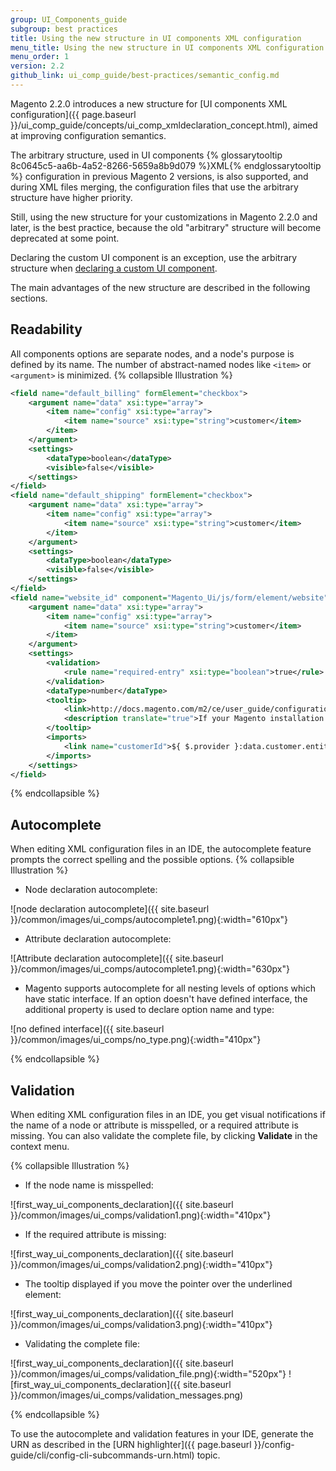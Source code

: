 ```yaml
---
group: UI_Components_guide
subgroup: best practices
title: Using the new structure in UI components XML configuration
menu_title: Using the new structure in UI components XML configuration
menu_order: 1
version: 2.2
github_link: ui_comp_guide/best-practices/semantic_config.md
---
```


Magento 2.2.0 introduces a new structure for [UI components XML configuration]({{ page.baseurl }}/ui_comp_guide/concepts/ui_comp_xmldeclaration_concept.html), aimed at improving configuration semantics.

The arbitrary structure, used in UI components {% glossarytooltip 8c0645c5-aa6b-4a52-8266-5659a8b9d079 %}XML{% endglossarytooltip %} configuration in previous Magento 2 versions, is also supported, and during XML files merging, the configuration files that use the arbitrary structure have higher priority.

Still, using the new structure for your customizations in Magento 2.2.0 and later, is the best practice, because the old "arbitrary" structure will become deprecated at some point.

<div class="bs-callout bs-callout-info" id="info_structure_except" markdown="1">
Declaring the custom UI component is an exception, use the arbitrary structure when <a  href="{{ page.baseurl }}/ui_comp_guide/howto/new_component_declaration.html">declaring a custom UI component</a>.
</div>

The main advantages of the new structure are described in the following sections.

## Readability
All components options are separate nodes, and a node's purpose is defined by its name. The number of abstract-named nodes like `<item>` or `<argument>` is minimized.
{% collapsible Illustration %}
```xml
<field name="default_billing" formElement="checkbox">
    <argument name="data" xsi:type="array">
        <item name="config" xsi:type="array">
            <item name="source" xsi:type="string">customer</item>
        </item>
    </argument>
    <settings>
        <dataType>boolean</dataType>
        <visible>false</visible>
    </settings>
</field>
<field name="default_shipping" formElement="checkbox">
    <argument name="data" xsi:type="array">
        <item name="config" xsi:type="array">
            <item name="source" xsi:type="string">customer</item>
        </item>
    </argument>
    <settings>
        <dataType>boolean</dataType>
        <visible>false</visible>
    </settings>
</field>
<field name="website_id" component="Magento_Ui/js/form/element/website" formElement="select">
    <argument name="data" xsi:type="array">
        <item name="config" xsi:type="array">
            <item name="source" xsi:type="string">customer</item>
        </item>
    </argument>
    <settings>
        <validation>
            <rule name="required-entry" xsi:type="boolean">true</rule>
        </validation>
        <dataType>number</dataType>
        <tooltip>
            <link>http://docs.magento.com/m2/ce/user_guide/configuration/scope.html</link>
            <description translate="true">If your Magento installation has multiple websites, you can edit the scope to associate the customer with a specific site.</description>
        </tooltip>
        <imports>
            <link name="customerId">${ $.provider }:data.customer.entity_id</link>
        </imports>
    </settings>
</field>
```
{% endcollapsible %}

## Autocomplete
When editing XML configuration files in an IDE, the autocomplete feature prompts the correct spelling and the possible options.
{% collapsible Illustration %}

* Node declaration autocomplete:

![node declaration autocomplete]({{ site.baseurl }}/common/images/ui_comps/autocomplete1.png){:width="610px"}

* Attribute declaration autocomplete:

![Attribute declaration autocomplete]({{ site.baseurl }}/common/images/ui_comps/autocomplete1.png){:width="630px"}

* Magento supports autocomplete for all nesting levels of options which have static interface. If an option doesn't have defined interface, the additional property is used to declare option name and type:

![no defined interface]({{ site.baseurl }}/common/images/ui_comps/no_type.png){:width="410px"}

{% endcollapsible %}

## Validation

When editing XML configuration files in an IDE, you get visual notifications if the name of a node or attribute is misspelled, or a required attribute is missing. You can also validate the complete file, by clicking **Validate** in the context menu.

{% collapsible Illustration %}
* If the node name is misspelled:

![first_way_ui_components_declaration]({{ site.baseurl }}/common/images/ui_comps/validation1.png){:width="410px"}

* If the required attribute is missing:

![first_way_ui_components_declaration]({{ site.baseurl }}/common/images/ui_comps/validation2.png){:width="410px"}

* The tooltip displayed if you move the pointer over the underlined element:

![first_way_ui_components_declaration]({{ site.baseurl }}/common/images/ui_comps/validation3.png){:width="410px"}

* Validating the complete file:

![first_way_ui_components_declaration]({{ site.baseurl }}/common/images/ui_comps/validation_file.png){:width="520px"}
![first_way_ui_components_declaration]({{ site.baseurl }}/common/images/ui_comps/validation_messages.png)

{% endcollapsible %}

<div class="bs-callout bs-callout-info" id="info" markdown="1">
To use the autocomplete and validation features in your IDE, generate the URN as described in the [URN highlighter]({{ page.baseurl }}/config-guide/cli/config-cli-subcommands-urn.html) topic.
</div>
